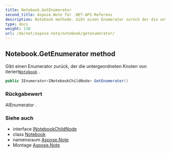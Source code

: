 ```yaml
---
title: Notebook.GetEnumerator
second_title: Aspose.Note für .NET-API-Referenz
description: Notebook methode. Gibt einen Enumerator zurück der die untergeordneten Knoten von iteriertNotebook .
type: docs
weight: 110
url: /de/net/aspose.note/notebook/getenumerator/
---
```

## Notebook.GetEnumerator method

Gibt einen Enumerator zurück, der die untergeordneten Knoten von iteriert[`Notebook`](../) .

```csharp
public IEnumerator<INotebookChildNode> GetEnumerator()
```

### Rückgabewert

AIEnumerator .

### Siehe auch

* interface [INotebookChildNode](../../inotebookchildnode/)
* class [Notebook](../)
* namensraum [Aspose.Note](../../notebook/)
* Montage [Aspose.Note](../../../)


